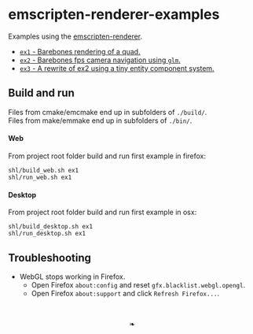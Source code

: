 # emscripten-renderer-examples
Examples using the [emscripten-renderer](https://github.com/bennedich/emscripten-renderer).

- [`ex1` - Barebones rendering of a quad.](https://bennedich.github.io/emscripten-renderer-examples/ex1.html)
- [`ex2` - Barebones fps camera navigation using `glm`.](https://bennedich.github.io/emscripten-renderer-examples/ex2.html)
- [`ex3` - A rewrite of ex2 using a tiny entity component system.](https://bennedich.github.io/emscripten-renderer-examples/ex3.html)

## Build and run

Files from cmake/emcmake end up in subfolders of `./build/`.
<br/>
Files from make/emmake end up in subfolders of `./bin/`.

#### Web
From project root folder build and run first example in firefox:
```
shl/build_web.sh ex1
shl/run_web.sh ex1
```

#### Desktop
From project root folder build and run first example in osx:
```
shl/build_desktop.sh ex1
shl/run_desktop.sh ex1
```

## Troubleshooting

- WebGL stops working in Firefox.
  - Open Firefox `about:config` and reset `gfx.blacklist.webgl.opengl`.
  - Open Firefox `about:support` and click `Refresh Firefox...`.

<br/>
<p align="center">&#x02767;</p>